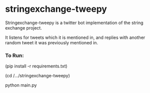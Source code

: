 # stringexchange-tweepy

Stringexchange-tweepy is a twitter bot implementation of the string exchange project.

It listens for tweets which it is mentioned in, and replies with another random tweet it was previously mentioned in.


### To Run:

(pip install -r requirements.txt)

(cd /.../stringexchange-tweepy)

python main.py
